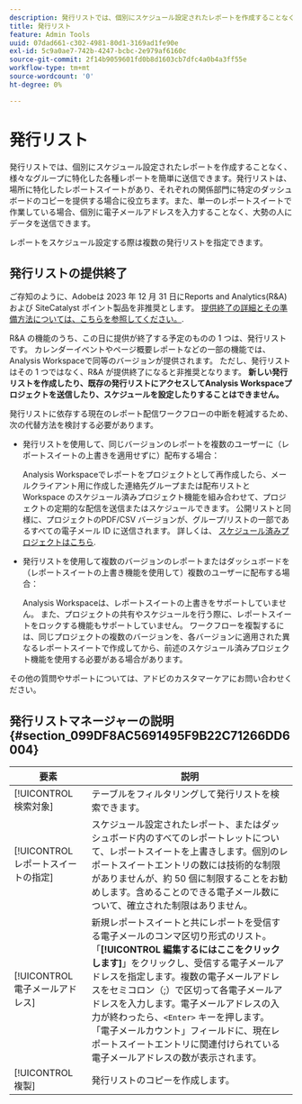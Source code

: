 ```yaml
---
description: 発行リストでは、個別にスケジュール設定されたレポートを作成することなく、様々なグループに特化した各種レポートを簡単に送信できます。発行リストは、場所に特化したレポートスイートがあり、それぞれの関係部門に特定のダッシュボードのコピーを提供する場合に役立ちます。また、単一のレポートスイートで作業している場合、個別に電子メールアドレスを入力することなく、大勢の人にデータを送信できます。
title: 発行リスト
feature: Admin Tools
uuid: 07dad661-c302-4981-80d1-3169ad1fe90e
exl-id: 5c9a0ae7-742b-4247-bcbc-2e979af6160c
source-git-commit: 2f14b9059601fd0b8d1603cb7dfc4a0b4a3ff55e
workflow-type: tm+mt
source-wordcount: '0'
ht-degree: 0%

---
```


# 発行リスト

発行リストでは、個別にスケジュール設定されたレポートを作成することなく、様々なグループに特化した各種レポートを簡単に送信できます。発行リストは、場所に特化したレポートスイートがあり、それぞれの関係部門に特定のダッシュボードのコピーを提供する場合に役立ちます。また、単一のレポートスイートで作業している場合、個別に電子メールアドレスを入力することなく、大勢の人にデータを送信できます。

レポートをスケジュール設定する際は複数の発行リストを指定できます。

## 発行リストの提供終了

ご存知のように、Adobeは 2023 年 12 月 31 日にReports and Analytics(R&amp;A) および SiteCatalyst ポイント製品を非推奨とします。 [提供終了の詳細とその準備方法については、こちらを参照してください。](https://express.adobe.com/page/6WnF8JK6IRDhf/).

R&amp;A の機能のうち、この日に提供が終了する予定のものの 1 つは、発行リストです。 カレンダーイベントやページ概要レポートなどの一部の機能では、Analysis Workspaceで同等のバージョンが提供されます。 ただし、発行リストはその 1 つではなく、R&amp;A が提供終了になると非推奨となります。 **新しい発行リストを作成したり、既存の発行リストにアクセスしてAnalysis Workspaceプロジェクトを送信したり、スケジュールを設定したりすることはできません。**

発行リストに依存する現在のレポート配信ワークフローの中断を軽減するため、次の代替方法を検討する必要があります。

* 発行リストを使用して、同じバージョンのレポートを複数のユーザーに（レポートスイートの上書きを適用せずに）配布する場合：

   Analysis Workspaceでレポートをプロジェクトとして再作成したら、メールクライアント用に作成した連絡先グループまたは配布リストと Workspace のスケジュール済みプロジェクト機能を組み合わせて、プロジェクトの定期的な配信を送信またはスケジュールできます。 公開リストと同様に、プロジェクトのPDF/CSV バージョンが、グループ/リストの一部であるすべての電子メール ID に送信されます。 詳しくは、 [スケジュール済みプロジェクトはこちら](https://experienceleague.adobe.com/docs/analytics/analyze/analysis-workspace/curate-share/t-schedule-report.html?lang=en#:~:text=Scheduled%20Analysis%20Workspace%20projects%20can,options%20in%20the%20left%20rail.).

* 発行リストを使用して複数のバージョンのレポートまたはダッシュボードを（レポートスイートの上書き機能を使用して）複数のユーザーに配布する場合：

   Analysis Workspaceは、レポートスイートの上書きをサポートしていません。 また、プロジェクトの共有やスケジュールを行う際に、レポートスイートをロックする機能もサポートしていません。 ワークフローを複製するには、同じプロジェクトの複数のバージョンを、各バージョンに適用された異なるレポートスイートで作成してから、前述のスケジュール済みプロジェクト機能を使用する必要がある場合があります。

その他の質問やサポートについては、アドビのカスタマーケアにお問い合わせください。

## 発行リストマネージャーの説明 {#section_099DF8AC5691495F9B22C71266DD6004}

| 要素 | 説明 |
|--- |--- |
| [!UICONTROL 検索対象] | テーブルをフィルタリングして発行リストを検索できます。 |
| [!UICONTROL レポートスイートの指定] | スケジュール設定されたレポート、またはダッシュボード内のすべてのレポートレットについて、レポートスイートを上書きします。個別のレポートスイートエントリの数には技術的な制限がありませんが、約 50 個に制限することをお勧めします。含めることのできる電子メール数について、確立された制限はありません。 |
| [!UICONTROL 電子メールアドレス] | 新規レポートスイートと共にレポートを受信する電子メールのコンマ区切り形式のリスト。「**[!UICONTROL 編集するにはここをクリックします]**」をクリックし、受信する電子メールアドレスを指定します。複数の電子メールアドレスをセミコロン（;）で区切って各電子メールアドレスを入力します。電子メールアドレスの入力が終わったら、`<Enter>` キーを押します。<br>「電子メールカウント」フィールドに、現在レポートスイートエントリに関連付けられている電子メールアドレスの数が表示されます。 |
| [!UICONTROL 複製] | 発行リストのコピーを作成します。 |
